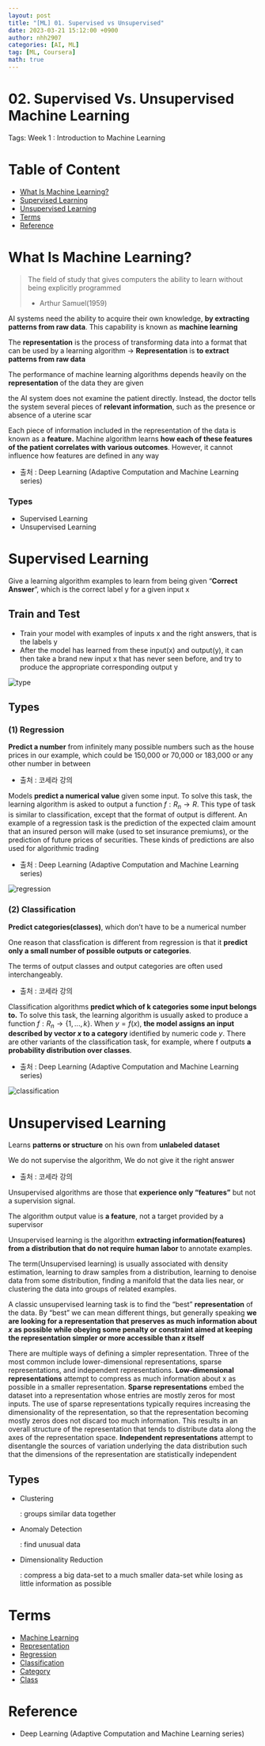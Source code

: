 ```yaml
---
layout: post
title: "[ML] 01. Supervised vs Unsupervised"
date: 2023-03-21 15:12:00 +0900
author: nhh2907
categories: [AI, ML]
tag: [ML, Coursera]
math: true
---
```


# 02. Supervised Vs. Unsupervised Machine Learning

Tags: Week 1 : Introduction to Machine Learning

# Table of Content

- [What Is Machine Learning?](https://www.notion.so/02-Supervised-Vs-Unsupervised-Machine-Learning-f6e2b6a8745c41dcbed8c4b0dd67273e)
- [Supervised Learning](https://www.notion.so/02-Supervised-Vs-Unsupervised-Machine-Learning-f6e2b6a8745c41dcbed8c4b0dd67273e)
- [Unsupervised Learning](https://www.notion.so/02-Supervised-Vs-Unsupervised-Machine-Learning-f6e2b6a8745c41dcbed8c4b0dd67273e)
- [Terms](https://www.notion.so/02-Supervised-Vs-Unsupervised-Machine-Learning-f6e2b6a8745c41dcbed8c4b0dd67273e)
- [Reference](https://www.notion.so/02-Supervised-Vs-Unsupervised-Machine-Learning-f6e2b6a8745c41dcbed8c4b0dd67273e)

# What Is Machine Learning?

> The field of study that gives computers the ability to learn without being explicitly programmed
> 
> - Arthur Samuel(1959)

AI systems need the ability to acquire their own knowledge, **by extracting patterns from raw data**. This capability is known as **machine learning** 

The **representation** is the process of transforming data into a format that can be used by a learning algorithm → **Representation** is **to extract patterns from raw data**

The performance of machine learning algorithms depends heavily on the **representation** of the data they are given

the AI system does not examine the patient directly. Instead, the doctor tells the system several pieces of **relevant information**, such as the presence or absence of a uterine scar

Each piece of information included in the representation of the data is known as a **feature.** Machine algorithm learns **how each of these features of the patient correlates with various outcomes**. However, it cannot influence how features are defined in any way

- 출처 : Deep Learning (Adaptive Computation and Machine Learning series)

### Types

- Supervised Learning
- Unsupervised Learning

# Supervised Learning

Give a learning algorithm examples to learn from being given “**Correct Answer**”, which is the correct label y for a given input x

## Train and Test

- Train your model with examples of inputs x and the right answers, that is the labels y
- After the model has learned from these input(x) and output(y), it can then take a brand new input x that has never seen before, and try to produce the appropriate corresponding output y

![type](/assets/img/etc/math/2023-03-21-Supervised_Unsupervised_Machine_Learning/type.png)

## Types

### (1) Regression

**Predict a number** from infinitely many possible numbers such as the house prices in our example, which could be 150,000 or 70,000 or 183,000 or any other number in between 

- 출처 : 코세라 강의

Models **predict a numerical value** given some input. To solve this task, the learning algorithm is asked to output a function $f : R_n→ R$. This type of task is similar to classification, except that the format of output is different. An example of a regression task is the prediction of the expected claim amount that an insured person will make (used to set insurance premiums), or the prediction of future prices of securities. These kinds of predictions are also used for algorithmic trading

- 출처 : Deep Learning (Adaptive Computation and Machine Learning series)

![regression](/assets/img/etc/math/2023-03-21-Supervised_Unsupervised_Machine_Learning/regression.png)

### (2) Classification

**Predict categories(classes)**, which don’t have to be a numerical number

One reason that classfication is different from regression is that it **predict only a small number of possible outputs or categories**.

The terms of output classes and output categories are often used interchangeably.

- 출처 : 코세라 강의

Classification algorithms **predict which of k categories some input belongs to.** To solve this task, the learning algorithm is usually asked to produce a function $f : R_n→ \{1, . . . , k\}$. 
When $y = f(x)$, **the model assigns an input described by vector $x$ to a category** identified by numeric code $y$. There are other variants of the classification task, for example, where f outputs **a probability distribution over classes**.

- 출처 : Deep Learning (Adaptive Computation and Machine Learning series)

![classification](/assets/img/etc/math/2023-03-21-Supervised_Unsupervised_Machine_Learning/classification.png)

# Unsupervised Learning

Learns **patterns or structure** on his own from **unlabeled dataset** 

We do not supervise the algorithm, We do not give it the right answer 

- 출처 : 코세라 강의

Unsupervised algorithms are those that **experience only “features”** but not a supervision signal.

The algorithm output value is **a feature**, not a target provided by a supervisor

Unsupervised learning is the algorithm **extracting information(features) from a distribution that do not require human labor** to annotate examples. 

 The term(Unsupervised learning) is usually associated with density estimation, learning to draw samples from a distribution, learning to denoise data from some distribution, finding a manifold that the data lies near, or clustering the data into groups of related examples.

 A classic unsupervised learning task is to find the “best” **representation** of the data. By “best” we can mean different things, but generally speaking **we are looking for a representation that preserves as much information about $x$ as possible while obeying some penalty or constraint aimed at keeping the representation simpler or more accessible than $x$ itself**

 There are multiple ways of defining a simpler representation. Three of the most common include lower-dimensional representations, sparse representations, and independent representations. **Low-dimensional representations** attempt to compress as much information about x as possible in a smaller representation. **Sparse representations** embed the dataset into a representation whose entries are mostly zeros for most inputs. The use of sparse representations typically requires increasing the dimensionality of the representation, so that the representation becoming mostly zeros does not discard too much information. This results in an overall structure of the representation that tends to distribute data along the axes of the representation space. **Independent representations** attempt to disentangle the sources of variation underlying the data distribution such that the dimensions of the representation are statistically independent

## Types

- Clustering
    
    : groups similar data together
    
- Anomaly Detection
    
    : find unusual data
    
- Dimensionality Reduction
    
    : compress a big data-set to a much smaller data-set while losing as little information as possible
    

# Terms

- [Machine Learning](https://www.notion.so/02-Supervised-Vs-Unsupervised-Machine-Learning-f6e2b6a8745c41dcbed8c4b0dd67273e)
- [Representation](https://www.notion.so/02-Supervised-Vs-Unsupervised-Machine-Learning-f6e2b6a8745c41dcbed8c4b0dd67273e)
- [Regression](https://www.notion.so/02-Supervised-Vs-Unsupervised-Machine-Learning-f6e2b6a8745c41dcbed8c4b0dd67273e)
- [Classification](https://www.notion.so/02-Supervised-Vs-Unsupervised-Machine-Learning-f6e2b6a8745c41dcbed8c4b0dd67273e)
- [Category](https://www.notion.so/02-Supervised-Vs-Unsupervised-Machine-Learning-f6e2b6a8745c41dcbed8c4b0dd67273e)
- [Class](https://www.notion.so/02-Supervised-Vs-Unsupervised-Machine-Learning-f6e2b6a8745c41dcbed8c4b0dd67273e)

# Reference

- Deep Learning (Adaptive Computation and Machine Learning series)